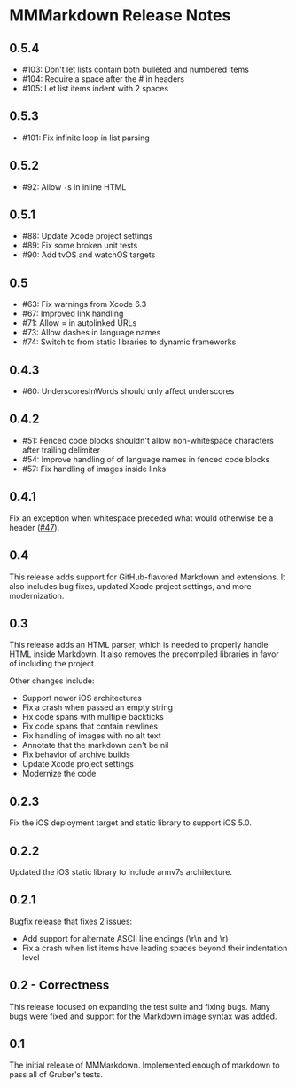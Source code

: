 # MMMarkdown Release Notes
## 0.5.4
 - #103: Don't let lists contain both bulleted and numbered items
 - #104: Require a space after the # in headers
 - #105: Let list items indent with 2 spaces

## 0.5.3
 - #101: Fix infinite loop in list parsing

## 0.5.2
 - #92: Allow `-`s in inline HTML

## 0.5.1
 - #88: Update Xcode project settings
 - #89: Fix some broken unit tests
 - #90: Add tvOS and watchOS targets
 
## 0.5
 - #63: Fix warnings from Xcode 6.3
 - #67: Improved link handling
 - #71: Allow = in autolinked URLs
 - #73: Allow dashes in language names
 - #74: Switch to from static libraries to dynamic frameworks
 
## 0.4.3
 - #60: UnderscoresInWords should only affect underscores

## 0.4.2
 - #51: Fenced code blocks shouldn't allow non-whitespace characters after trailing delimiter
 - #54: Improve handling of of language names in fenced code blocks
 - #57: Fix handling of images inside links

## 0.4.1
Fix an exception when whitespace preceded what would otherwise be a header ([#47](https://github.com/mdiep/MMMarkdown/issues/47)).

## 0.4
This release adds support for GitHub-flavored Markdown and extensions. It also includes bug fixes, updated Xcode project settings, and more modernization. 

## 0.3
This release adds an HTML parser, which is needed to properly handle HTML inside Markdown. It also removes the precompiled libraries in favor of including the project.

Other changes include:

 - Support newer iOS architectures
 - Fix a crash when passed an empty string
 - Fix code spans with multiple backticks
 - Fix code spans that contain newlines
 - Fix handling of images with no alt text
 - Annotate that the markdown can't be nil
 - Fix behavior of archive builds
 - Update Xcode project settings
 - Modernize the code

## 0.2.3
Fix the iOS deployment target and static library to support iOS 5.0.

## 0.2.2
Updated the iOS static library to include armv7s architecture.

## 0.2.1
Bugfix release that fixes 2 issues:

 - Add support for alternate ASCII line endings (\r\n and \r)
 - Fix a crash when list items have leading spaces beyond their
   indentation level

## 0.2 - Correctness
This release focused on expanding the test suite and fixing bugs. Many bugs were fixed and support for the Markdown image syntax was added.

## 0.1
The initial release of MMMarkdown. Implemented enough of markdown to pass all of Gruber's tests.
